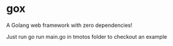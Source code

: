 # gox
A Golang web framework with zero dependencies! 

Just run go run main.go in tmotos folder to checkout an example
